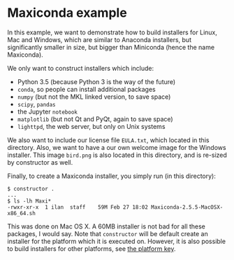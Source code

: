Maxiconda example
=================

In this example, we want to demonstrate how to build installers for
Linux, Mac and Windows, which are similar to Anaconda installers, but
significantly smaller in size, but bigger than Miniconda (hence the name
Maxiconda).

We only want to construct installers which include:
  - Python 3.5 (because Python 3 is the way of the future)
  - `conda`, so people can install additional packages
  - `numpy` (but not the MKL linked version, to save space)
  - `scipy`, `pandas`
  - the Jupyter `notebook`
  - `matplotlib` (but not Qt and PyQt, again to save space)
  - `lighttpd`, the web server, but only on Unix systems

We also want to include our license file `EULA.txt`, which located in
this directory.
Also, we want to have a our own welcome image for the Windows installer.
This image `bird.png` is also located in this directory, and is re-sized
by constructor as well.

Finally, to create a Maxiconda installer, you simply run (in this directory):

    $ constructor .
    ...
    $ ls -lh Maxi*
    -rwxr-xr-x  1 ilan  staff    59M Feb 27 18:02 Maxiconda-2.5.5-MacOSX-x86_64.sh

This was done on Mac OS X.
A 60MB installer is not bad for all these packages, I would say.
Note that `constructor` will be default create an installer for the platform
which it is executed on.  However, it is also possible to build installers
for other platforms, see <a href="../../CONSTRUCT.md">the platform key</a>.
